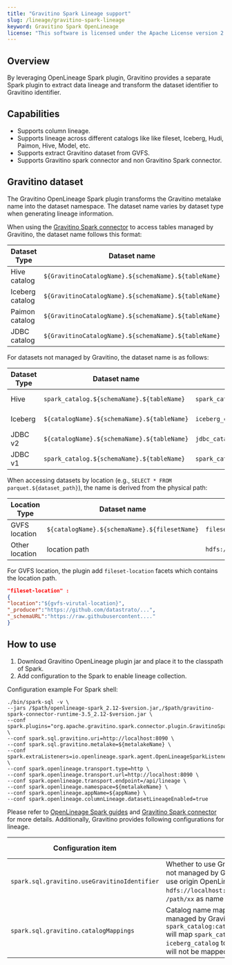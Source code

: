 ```yaml
---
title: "Gravitino Spark Lineage support"
slug: /lineage/gravitino-spark-lineage
keyword: Gravitino Spark OpenLineage
license: "This software is licensed under the Apache License version 2."
---
```


## Overview

By leveraging OpenLineage Spark plugin, Gravitino provides a separate Spark plugin to extract data lineage and transform the dataset identifier to Gravitino identifier.

## Capabilities

- Supports column lineage.
- Supports lineage across different catalogs like like fileset, Iceberg, Hudi, Paimon, Hive, Model, etc.
- Supports extract Gravitino dataset from GVFS.
- Supports Gravitino spark connector and non Gravitino Spark connector.

## Gravitino dataset

The Gravitino OpenLineage Spark plugin transforms the Gravitino metalake name into the dataset namespace. The dataset name varies by dataset type when generating lineage information.

When using the [Gravitino Spark connector](/spark-connector/spark-connector.md) to access tables managed by Gravitino, the dataset name follows this format:

| Dataset Type    | Dataset name                                         | Example                    | Since Version    |
|-----------------|------------------------------------------------------|----------------------------|------------------|
| Hive catalog    | `${GravitinoCatalogName}.${schemaName}.${tableName}` | `hive_catalog.db.student`  | 0.9.0-incubating |
| Iceberg catalog | `${GravitinoCatalogName}.${schemaName}.${tableName}` | `iceberg_catalog.db.score` | 0.9.0-incubating |
| Paimon catalog  | `${GravitinoCatalogName}.${schemaName}.${tableName}` | `paimon_catalog.db.detail` | 0.9.0-incubating |
| JDBC catalog    | `${GravitinoCatalogName}.${schemaName}.${tableName}` | `jdbc_catalog.db.score`    | 0.9.0-incubating |

For datasets not managed by Gravitino, the dataset name is as follows:

| Dataset Type | Dataset name                                | Example                               | Since Version    |
|--------------|---------------------------------------------|---------------------------------------|------------------|
| Hive         | `spark_catalog.${schemaName}.${tableName}`  | `spark_catalog.db.table`              | 0.9.0-incubating |
| Iceberg      | `${catalogName}.${schemaName}.${tableName}` | `iceberg_catalog.db.table`            | 0.9.0-incubating |
| JDBC v2      | `${catalogName}.${schemaName}.${tableName}` | `jdbc_catalog.db.table`               | 0.9.0-incubating |
| JDBC v1      | `spark_catalog.${schemaName}.${tableName}`  | `spark_catalog.postgres.public.table` | 0.9.0-incubating |

When accessing datasets by location (e.g., `SELECT * FROM parquet.${dataset_path}`), the name is derived from the physical path:

| Location Type  | Dataset name                                  | Example                               | Since Version    |
|----------------|-----------------------------------------------|---------------------------------------|------------------|
| GVFS location  | `${catalogName}.${schemaName}.${filesetName}` | `fileset_catalog.schema.fileset_a`    | 0.9.0-incubating |
| Other location | location path                                 | `hdfs://127.0.0.1:9000/tmp/a/student` | 0.9.0-incubating |

For GVFS location, the plugin add `fileset-location` facets which contains the location path.

```json
"fileset-location" :
{
"location":"${gvfs-virutal-location}",
"_producer":"https://github.com/datastrato/...",
"_schemaURL":"https://raw.githubusercontent...."
}
```

## How to use 

1. Download Gravitino OpenLineage plugin jar and place it to the classpath of Spark.
2. Add configuration to the Spark to enable lineage collection.

Configuration example For Spark shell:

```shell
./bin/spark-sql -v \
--jars /$path/openlineage-spark_2.12-$version.jar,/$path/gravitino-spark-connector-runtime-3.5_2.12-$version.jar \
--conf spark.plugins="org.apache.gravitino.spark.connector.plugin.GravitinoSparkPlugin" \
--conf spark.sql.gravitino.uri=http://localhost:8090 \
--conf spark.sql.gravitino.metalake=${metalakeName} \
--conf spark.extraListeners=io.openlineage.spark.agent.OpenLineageSparkListener \
--conf spark.openlineage.transport.type=http \
--conf spark.openlineage.transport.url=http://localhost:8090 \
--conf spark.openlineage.transport.endpoint=/api/lineage \
--conf spark.openlineage.namespace=${metalakeName} \
--conf spark.openlineage.appName=${appName} \
--conf spark.openlineage.columnLineage.datasetLineageEnabled=true 
```

Please refer to [OpenLineage Spark guides](https://openlineage.io/docs/guides/spark/) and [Gravitino Spark connector](/spark-connector/spark-connector.md) for more details. Additionally, Gravitino provides following configurations for lineage. 

<table>
  <thead>
    <tr>
      <th>Configuration item</th>
      <th>Description</th>
      <th>Default value</th>
      <th>Required</th>
      <th>Since Version</th>
    </tr>
  </thead>
  <tbody>
    <tr>
      <td><code>spark.sql.gravitino.useGravitinoIdentifier</code></td>
      <td>Whether to use Gravitino identifier for the dataset not managed by Gravitino. If setting to false, will use origin OpenLineage dataset identifier, like <code>hdfs://localhost:9000</code> as namespace and <code>/path/xx</code> as name for hive table.</td>
      <td>True</td>
      <td>No</td>
      <td>0.9.0-incubating</td>
    </tr>
    <tr>
      <td><code>spark.sql.gravitino.catalogMappings</code></td>
      <td>Catalog name mapping roles for the dataset not managed by Gravitino. For example <code>spark_catalog:catalog1,iceberg_catalog:catalog2</code> will map <code>spark_catalog</code> to <code>catalog1</code> and <code>iceberg_catalog</code> to <code>catalog2</code>, the other catalogs will not be mapped.</td>
      <td>None</td>
      <td>No</td>
      <td>0.9.0-incubating</td>
    </tr>
  </tbody>
</table>
